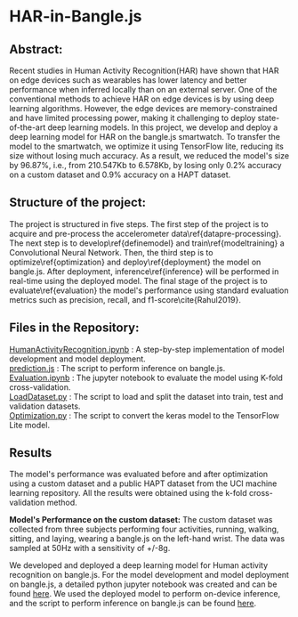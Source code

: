 # HAR-in-Bangle.js

## Abstract:
Recent studies in Human Activity Recognition(HAR) have shown that  HAR on edge devices such as wearables has lower latency and better performance when inferred locally than on an external server. One of the conventional methods to achieve HAR on edge devices is by using deep learning algorithms. However, the edge devices are memory-constrained and have limited processing power, making it challenging to deploy state-of-the-art deep learning models. In this project, we develop and deploy a deep learning model for HAR on the bangle.js smartwatch. To transfer the model to the smartwatch, we optimize it using TensorFlow lite, reducing its size without losing much accuracy. As a result, we reduced the model's size by 96.87\%, i.e., from 210.547Kb to 6.578Kb, by losing only 0.2\% accuracy on a custom dataset and 0.9\% accuracy on a HAPT dataset.

## Structure of the project:
The project is structured in five steps. The first step of the project is to acquire and pre-process the accelerometer data\ref{datapre-processing}. The next step is to develop\ref{definemodel} and train\ref{modeltraining} a Convolutional Neural Network. Then, the third step is to optimize\ref{optimization} and deploy\ref{deployment} the model on bangle.js. After deployment, inference\ref{inference} will be performed in real-time using the deployed model. The final stage of the project is to evaluate\ref{evaluation} the model's performance using standard evaluation metrics such as precision, recall, and f1-score\cite{Rahul2019}.

## Files in the Repository:
[HumanActivityRecognition.ipynb](HumanActivityRecognition.ipynb) : A step-by-step implementation of model development and model deployment.  
[prediction.js](prediction.js) : The script to perform inference on bangle.js.  
[Evaluation.ipynb](Evaluation.ipynb) : The jupyter notebook to evaluate the model using K-fold cross-validation.  
[LoadDataset.py](Utils/LoadDataset.py) : The script to load and split the dataset into train, test and validation datasets.  
[Optimization.py](Utils/Optimization.py) : The script to convert the keras model to the TensorFlow Lite model.

## Results
The model's performance was evaluated before and after optimization using a custom dataset and a public HAPT dataset from the UCI machine learning repository. All the results were obtained using the k-fold cross-validation method.  

**Model's Performance on the custom dataset:** The custom dataset was collected from three subjects performing four activities, running, walking, sitting, and laying, wearing a bangle.js on the left-hand wrist. The data was sampled at 50Hz with a sensitivity of +/-8g.


We developed and deployed a deep learning model for Human activity recognition on bangle.js. For the model development and model deployment on bangle.js, a detailed python jupyter notebook was created and can be found [here](HumanActivityRecognition.ipynb). We used the deployed model to perform on-device inference, and the script to perform inference on bangle.js can be found [here](prediction.js).
